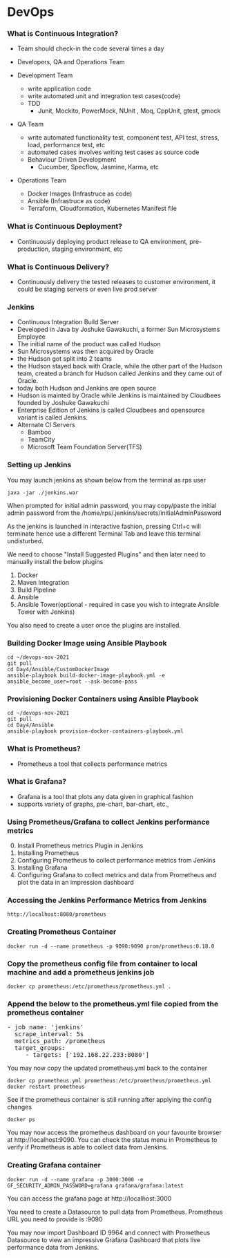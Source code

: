 # DevOps

### What is Continuous Integration?
- Team should check-in the code several times a day
- Developers, QA and Operations Team

- Development Team
   - write application code
   - write automated unit and integration test cases(code)
   - TDD
      - Junit, Mockito, PowerMock, NUnit , Moq, CppUnit, gtest, gmock

- QA Team
   - write automated functionality test, component test, API test, stress, load, performance test, etc
   - automated cases involves writing test cases as source code
   - Behaviour Driven Development
       - Cucumber, Specflow, Jasmine, Karma, etc

- Operations Team
   - Docker Images (Infrastruce as code)
   - Ansible (Infrastruce as code)
   - Terraform, Cloudformation, Kubernetes Manifest file


### What is Continuous Deployment?
 - Continuously deploying product release to QA environment, pre-production, staging environment, etc


### What is Continuous Delivery?
 - Continuously delivery the tested releases to customer environment, it could be staging servers or even live prod server


### Jenkins
 - Continuous Integration Build Server
 - Developed in Java by Joshuke Gawakuchi, a former Sun Microsystems Employee
 - The initial name of the product was called Hudson
 - Sun Microsystems was then acquired by Oracle
 - the Hudson got split into 2 teams
 - the Hudson stayed back with Oracle, while the other part of the Hudson team, created a branch for Hudson called Jenkins and they came out of Oracle. 
 - today both Hudson and Jenkins are open source
 - Hudson is mainted by Oracle while Jenkins is maintained by Cloudbees founded by Joshuke Gawakuchi
 - Enterprise Edition of Jenkins is called Cloudbees and opensource variant is called Jenkins.
 - Alternate CI Servers
     - Bamboo
     - TeamCity
     - Microsoft Team Foundation Server(TFS)


### Setting up Jenkins
You may launch jenkins as shown below from the terminal as rps user
```
java -jar ./jenkins.war
```
When prompted for initial admin password, you may copy/paste the initial admin password from the /home/rps/.jenkins/secrets/initialAdminPassword

As the jenkins is launched in interactive fashion, pressing Ctrl+c will terminate hence use a different Terminal Tab and leave this terminal undisturbed.

We need to choose "Install Suggested Plugins" and then later need to manually install the below plugins
1. Docker
2. Maven Integration
3. Build Pipeline
4. Ansible
5. Ansible Tower(optional - required in case you wish to integrate Ansible Tower with Jenkins)

You also need to create a user once the plugins are installed.

### Building Docker Image using Ansible Playbook
```
cd ~/devops-nov-2021
git pull
cd Day4/Ansible/CustomDockerImage
ansible-playbook build-docker-image-playbook.yml -e ansible_become_user=root --ask-become-pass
```

### Provisioning Docker Containers using Ansible Playbook
```
cd ~/devops-nov-2021
git pull
cd Day4/Ansible
ansible-playbook provision-docker-containers-playbook.yml
```

### What is Prometheus?
- Prometheus a tool that collects performance metrics

### What is Grafana?
- Grafana is a tool that plots any data given in graphical fashion
- supports variety of graphs, pie-chart, bar-chart, etc.,

### Using Prometheus/Grafana to collect Jenkins performance metrics 

0. Install Prometheus metrics Plugin in Jenkins
1. Installing Prometheus
2. Configuring Prometheus to collect performance metrics from Jenkins
3. Installing Grafana
4. Configuring Grafana to collect metrics and data from Prometheus and plot the data in an impression dashboard


### Accessing the Jenkins Performance Metrics from Jenkins
```
http://localhost:8080/prometheus
```

### Creating Prometheus Container
```
docker run -d --name prometheus -p 9090:9090 prom/prometheus:0.18.0
```

### Copy the prometheus config file from container to local machine and add a prometheus jenkins job
```
docker cp prometheus:/etc/prometheus/prometheus.yml .
```

### Append the below to the prometheus.yml file copied from the prometheus container
<pre>
- job name: 'jenkins'
  scrape_interval: 5s
  metrics_path: /prometheus
  target_groups:
     - targets: ['192.168.22.233:8080']
</pre>

You may now copy the updated prometheus.yml back to the container
```
docker cp prometheus.yml prometheus:/etc/prometheus/prometheus.yml 
docker restart prometheus
```

See if the prometheus container is still running after applying the config changes
```
docker ps
```

You may now access the prometheus dashboard on your favourite browser at http://localhost:9090.
You can check the status menu in Prometheus to verify if Prometheus is able to collect data from Jenkins.

### Creating Grafana container
```
docker run -d --name grafana -p 3000:3000 -e GF_SECURITY_ADMIN_PASSWORD=grafana grafana/grafana:latest
```
You can access the grafana page at http://localhost:3000

You need to create a Datasource to pull data from Prometheus.
Prometheus URL you need to provide is <your-rps-lab-machine-ip>:9090

You may now import Dashboard ID 9964 and connect with Prometheus Datasource to view an impressive Grafana Dashboard that plots live performance data from Jenkins.
